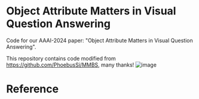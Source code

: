 # Object Attribute Matters in Visual Question Answering
Code for our AAAI-2024 paper: "Object Attribute Matters in Visual Question Answering".

This repository contains code modified from https://github.com/PhoebusSi/MMBS,     many thanks!
![image](https://github.com/user-attachments/assets/126e8a1e-8ec4-4700-adbb-5cc923795b4d)


# Reference
